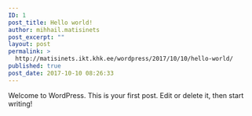 ```yaml
---
ID: 1
post_title: Hello world!
author: mihhail.matisinets
post_excerpt: ""
layout: post
permalink: >
  http://matisinets.ikt.khk.ee/wordpress/2017/10/10/hello-world/
published: true
post_date: 2017-10-10 08:26:33
---
```

Welcome to WordPress. This is your first post. Edit or delete it, then start writing!